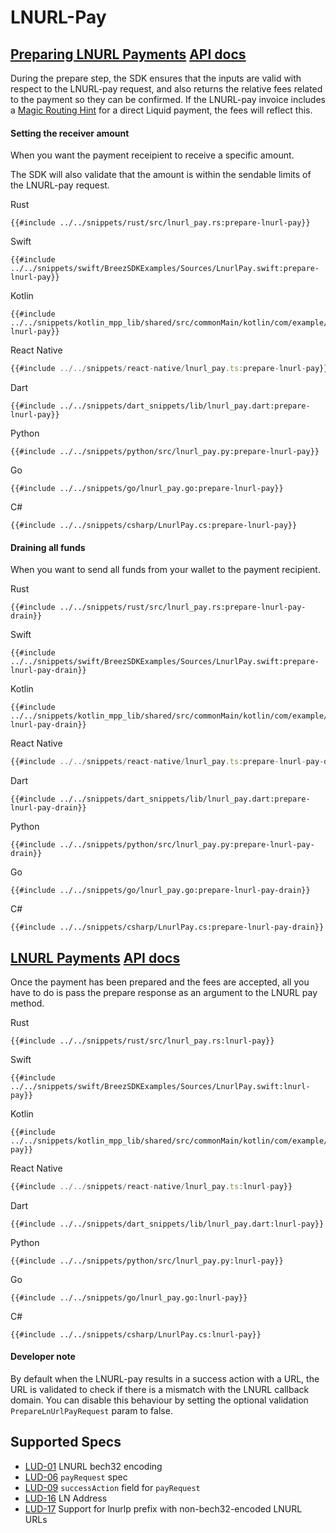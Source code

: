 # LNURL-Pay

<h2 id="preparing-lnurl-payments">
    <a class="header" href="#preparing-lnurl-payments">Preparing LNURL Payments</a>
    <a class="tag" target="_blank" href="https://breez.github.io/breez-sdk-liquid/breez_sdk_liquid/sdk/struct.LiquidSdk.html#method.prepare_lnurl_pay">API docs</a>
</h2>

During the prepare step, the SDK ensures that the inputs are valid with respect to the LNURL-pay request,
and also returns the relative fees related to the payment so they can be confirmed. If the LNURL-pay invoice
includes a <a target="_blank" href="https://docs.boltz.exchange/v/api/magic-routing-hints">Magic Routing Hint</a> for a direct Liquid payment, the fees will reflect this.

#### Setting the receiver amount
When you want the payment receipient to receive a specific amount.

The SDK will also validate that the amount is within the sendable limits of the LNURL-pay request.

<custom-tabs category="lang">
<div slot="title">Rust</div>
<section>

```rust,ignore
{{#include ../../snippets/rust/src/lnurl_pay.rs:prepare-lnurl-pay}}
```
</section>

<div slot="title">Swift</div>
<section>

```swift,ignore
{{#include ../../snippets/swift/BreezSDKExamples/Sources/LnurlPay.swift:prepare-lnurl-pay}}
```
</section>

<div slot="title">Kotlin</div>
<section>

```kotlin,ignore
{{#include ../../snippets/kotlin_mpp_lib/shared/src/commonMain/kotlin/com/example/kotlinmpplib/LnurlPay.kt:prepare-lnurl-pay}}
```
</section>

<div slot="title">React Native</div>
<section>

```typescript
{{#include ../../snippets/react-native/lnurl_pay.ts:prepare-lnurl-pay}}
```
</section>

<div slot="title">Dart</div>
<section>

```dart,ignore
{{#include ../../snippets/dart_snippets/lib/lnurl_pay.dart:prepare-lnurl-pay}}
```
</section>

<div slot="title">Python</div>
<section>

```python,ignore 
{{#include ../../snippets/python/src/lnurl_pay.py:prepare-lnurl-pay}}
```
</section>

<div slot="title">Go</div>
<section>

```go,ignore
{{#include ../../snippets/go/lnurl_pay.go:prepare-lnurl-pay}}
```
</section>

<div slot="title">C#</div>
<section>

```cs,ignore
{{#include ../../snippets/csharp/LnurlPay.cs:prepare-lnurl-pay}}
```
</section>
</custom-tabs>

#### Draining all funds
When you want to send all funds from your wallet to the payment recipient.

<custom-tabs category="lang">
<div slot="title">Rust</div>
<section>

```rust,ignore
{{#include ../../snippets/rust/src/lnurl_pay.rs:prepare-lnurl-pay-drain}}
```
</section>

<div slot="title">Swift</div>
<section>

```swift,ignore
{{#include ../../snippets/swift/BreezSDKExamples/Sources/LnurlPay.swift:prepare-lnurl-pay-drain}}
```
</section>

<div slot="title">Kotlin</div>
<section>

```kotlin,ignore
{{#include ../../snippets/kotlin_mpp_lib/shared/src/commonMain/kotlin/com/example/kotlinmpplib/LnurlPay.kt:prepare-lnurl-pay-drain}}
```
</section>

<div slot="title">React Native</div>
<section>

```typescript
{{#include ../../snippets/react-native/lnurl_pay.ts:prepare-lnurl-pay-drain}}
```
</section>

<div slot="title">Dart</div>
<section>

```dart,ignore
{{#include ../../snippets/dart_snippets/lib/lnurl_pay.dart:prepare-lnurl-pay-drain}}
```
</section>

<div slot="title">Python</div>
<section>

```python,ignore 
{{#include ../../snippets/python/src/lnurl_pay.py:prepare-lnurl-pay-drain}}
```
</section>

<div slot="title">Go</div>
<section>

```go,ignore
{{#include ../../snippets/go/lnurl_pay.go:prepare-lnurl-pay-drain}}
```
</section>

<div slot="title">C#</div>
<section>

```cs,ignore
{{#include ../../snippets/csharp/LnurlPay.cs:prepare-lnurl-pay-drain}}
```
</section>
</custom-tabs>

<h2 id="lnurl-payments">
    <a class="header" href="#lnurl-payments">LNURL Payments</a>
    <a class="tag" target="_blank" href="https://breez.github.io/breez-sdk-liquid/breez_sdk_liquid/sdk/struct.LiquidSdk.html#method.lnurl_pay">API docs</a>
</h2>

Once the payment has been prepared and the fees are accepted, all you have to do is pass the prepare response as an argument to the
LNURL pay method.

<custom-tabs category="lang">
<div slot="title">Rust</div>
<section>

```rust,ignore
{{#include ../../snippets/rust/src/lnurl_pay.rs:lnurl-pay}}
```
</section>

<div slot="title">Swift</div>
<section>

```swift,ignore
{{#include ../../snippets/swift/BreezSDKExamples/Sources/LnurlPay.swift:lnurl-pay}}
```
</section>

<div slot="title">Kotlin</div>
<section>

```kotlin,ignore
{{#include ../../snippets/kotlin_mpp_lib/shared/src/commonMain/kotlin/com/example/kotlinmpplib/LnurlPay.kt:lnurl-pay}}
```
</section>

<div slot="title">React Native</div>
<section>

```typescript
{{#include ../../snippets/react-native/lnurl_pay.ts:lnurl-pay}}
```
</section>

<div slot="title">Dart</div>
<section>

```dart,ignore
{{#include ../../snippets/dart_snippets/lib/lnurl_pay.dart:lnurl-pay}}
```
</section>

<div slot="title">Python</div>
<section>

```python,ignore 
{{#include ../../snippets/python/src/lnurl_pay.py:lnurl-pay}}
```
</section>

<div slot="title">Go</div>
<section>

```go,ignore
{{#include ../../snippets/go/lnurl_pay.go:lnurl-pay}}
```
</section>

<div slot="title">C#</div>
<section>

```cs,ignore
{{#include ../../snippets/csharp/LnurlPay.cs:lnurl-pay}}
```
</section>
</custom-tabs>

<div class="warning">
<h4>Developer note</h4>
By default when the LNURL-pay results in a success action with a URL, the URL is validated to check if there is a mismatch with the LNURL callback domain. You can disable this behaviour by setting the optional validation <code>PrepareLnUrlPayRequest</code> param to false.
</div>

## Supported Specs
- [LUD-01](https://github.com/lnurl/luds/blob/luds/01.md) LNURL bech32 encoding
- [LUD-06](https://github.com/lnurl/luds/blob/luds/06.md) `payRequest` spec
- [LUD-09](https://github.com/lnurl/luds/blob/luds/09.md) `successAction` field for `payRequest`
- [LUD-16](https://github.com/lnurl/luds/blob/luds/16.md) LN Address
- [LUD-17](https://github.com/lnurl/luds/blob/luds/17.md) Support for lnurlp prefix with non-bech32-encoded LNURL URLs
